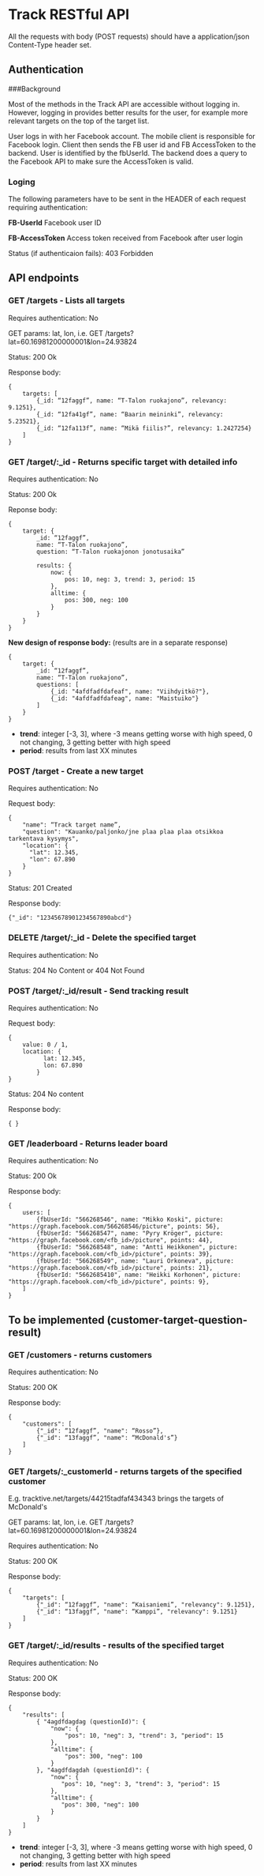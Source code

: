 # Track RESTful API

All the requests with body (POST requests) should have a application/json Content-Type header set.

## Authentication

###Background

Most of the methods in the Track API are accessible without logging in. However, logging in provides better results for the user, for example more relevant targets on the top of the target list.

User logs in with her Facebook account. The mobile client is responsible for Facebook login. Client then sends the FB user id and FB AccessToken to the backend. User is identified by the fbUserId. The backend does a query to the Facebook API to make sure the AccessToken is valid.

### Loging

The following parameters have to be sent in the HEADER of each request requiring authentication:

**FB-UserId** Facebook user ID

**FB-AccessToken** Access token received from Facebook after user login

Status (if authenticaion fails): 403 Forbidden

## API endpoints

### GET /targets - Lists all targets

Requires authentication: No

GET params: lat, lon, i.e. GET /targets?lat=60.16981200000001&lon=24.93824

Status: 200 Ok

Response body:

	{
		targets: [
			{_id: “12faggf”, name: “T-Talon ruokajono”, relevancy: 9.1251},
			{_id: “12fa41gf”, name: “Baarin meininki”, relevancy: 5.23521},
			{_id: “12fa113f”, name: “Mikä fiilis?”, relevancy: 1.2427254}
		]
	}


### GET /target/:_id - Returns specific target with detailed info

Requires authentication: No

Status: 200 Ok

Reponse body:

	{
		target: {
			_id: “12faggf”,
			name: “T-Talon ruokajono”,
			question: “T-Talon ruokajonon jonotusaika”

			results: {
				now: {
					pos: 10, neg: 3, trend: 3, period: 15
				},
				alltime: {
					pos: 300, neg: 100
				}
			}
		}
	}

**New design of response body:** (results are in a separate response)

	{
		target: {
			_id: “12faggf”,
			name: “T-Talon ruokajono”,
			questions: [
			    {_id: "4afdfadfdafeaf", name: "Viihdyitkö?"},
			    {_id: "4afdfadfdafeag", name: "Maistuiko"}
            ]
		}
	}



* **trend**: integer [-3, 3], where -3 means getting worse with high speed, 0 not changing, 3 getting better with high speed
* **period**: results from last XX minutes

### POST /target - Create a new target

Requires authentication: No

Request body:

	{
		"name": “Track target name”,
		"question": "Kauanko/paljonko/jne plaa plaa plaa otsikkoa tarkentava kysymys",
		"location": {
		  "lat": 12.345,
		  "lon": 67.890
		}
	}

Status: 201 Created

Response body:

	{"_id": "12345678901234567890abcd"}

### DELETE /target/:_id - Delete the specified target

Requires authentication: No

Status: 204 No Content or 404 Not Found

### POST /target/:_id/result - Send tracking result

Requires authentication: No

Request body:

    {
        value: 0 / 1,
        location: {
    		  lat: 12.345,
    		  lon: 67.890
    		}
    }

Status: 204 No content

Response body:

    { }

### GET /leaderboard - Returns leader board

Requires authentication: No

Status: 200 Ok

Response body:

	{
		users: [
			{fbUserId: "566268546", name: "Mikko Koski", picture: "https://graph.facebook.com/566268546/picture", points: 56},
			{fbUserId: "566268547", name: "Pyry Kröger", picture: "https://graph.facebook.com/<fb_id>/picture", points: 44},
			{fbUserId: "566268548", name: "Antti Heikkonen", picture: "https://graph.facebook.com/<fb_id>/picture", points: 39},
			{fbUserId: "566268549", name: "Lauri Orkoneva", picture: "https://graph.facebook.com/<fb_id>/picture", points: 21},
			{fbUserId: "5662685410", name: "Heikki Korhonen", picture: "https://graph.facebook.com/<fb_id>/picture", points: 9},
		]
	}

## To be implemented (customer-target-question-result)

### GET /customers - returns customers

Requires authentication: No

Status: 200 OK

Response body:

    {
        "customers": [
            {"_id": “12faggf”, "name": “Rosso”},
            {"_id": “13faggf”, "name": “McDonald's”}
        ]
    }

### GET /targets/:_customerId - returns targets of the specified customer

E.g. tracktive.net/targets/44215tadfaf434343 brings the targets of McDonald's

GET params: lat, lon, i.e. GET /targets?lat=60.16981200000001&lon=24.93824

Requires authentication: No

Status: 200 OK

Response body:

    {
        "targets": [
            {"_id": “12faggf”, "name": “Kaisaniemi”, "relevancy": 9.1251},
            {"_id": “13faggf”, "name": “Kamppi”, "relevancy": 9.1251}
        ]
    }

### GET /target/:_id/results - results of the specified target

Requires authentication: No

Status: 200 OK

Response body:

    {
        "results": [
            { "4agdfdagdag (questionId)": {
                "now": {
                    "pos": 10, "neg": 3, "trend": 3, "period": 15
                },
                "alltime": {
                    "pos": 300, "neg": 100
                }
            }, "4agdfdagdah (questionId)": {
                "now": {
                   "pos": 10, "neg": 3, "trend": 3, "period": 15
                },
                "alltime": {
                   "pos": 300, "neg": 100
                }
            }
        ]
    }

* **trend**: integer [-3, 3], where -3 means getting worse with high speed, 0 not changing, 3 getting better with high speed
* **period**: results from last XX minutes



